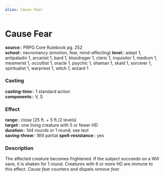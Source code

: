 ```yaml
---
alias: Cause Fear
---
```


# Cause Fear 

**source**:: PRPG Core Rulebook pg. 252  
**school**:: necromancy (emotion, fear, mind-affecting)
**level**:: adept 1, antipaladin 1, arcanist 1, bard 1, bloodrager 1, cleric 1, inquisitor 1, medium 1, mesmerist 1, occultist 1, oracle 1, psychic 1, shaman 1, skald 1, sorcerer 1, spiritualist 1, warpriest 1, witch 1, wizard 1

### Casting 

**casting-time**:: 1 standard action  
**components**:: V, S

### Effect 

**range**:: close (25 ft. + 5 ft./2 levels)  
**target**:: one living creature with 5 or fewer HD  
**duration**:: 1d4 rounds or 1 round; see text  
**saving-throw**:: Will partial
**spell-resistance**:: yes

### Description 

The affected creature becomes frightened. If the subject succeeds on a Will save, it is shaken for 1 round. Creatures with 6 or more HD are immune to this effect. *Cause fear* counters and dispels *remove fear*.
